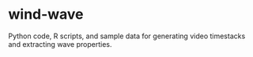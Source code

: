 # wind-wave
Python code, R scripts, and sample data for generating video timestacks and extracting wave properties.
